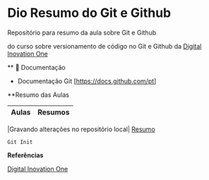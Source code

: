 
# Dio Resumo do Git e Github

Repositório para resumo  da aula sobre Git e Github

do curso  sobre versionamento de código no Git e Github
da [Digital Inovation One](https://web.dio.me)


** 📕 Documentação
- Documentação Git [https://docs.github.com/pt]



**Resumo das Aulas

|Aulas | Resumos|
|------|--------|

|Gravando alterações no repositório local| [Resumo]()

```
Git Init

```
**Referências**

[Digital Inovation One]()